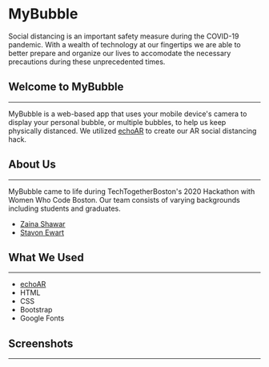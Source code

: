 # MyBubble

Social distancing is an important safety measure during the COVID-19 pandemic. With a wealth of technology at our fingertips we are able to better prepare and organize our lives to accomodate the necessary precautions during these unprecedented times.


## Welcome to MyBubble
----- 
MyBubble is a web-based app that uses your mobile device's camera to display your personal bubble, or multiple bubbles, to help us keep physically distanced. We utilized [echoAR](https://www.echoar.xyz/) to create our AR social distancing hack.

## About Us
-----
MyBubble came to life during TechTogetherBoston's 2020 Hackathon with Women Who Code Boston. Our team consists of varying backgrounds including students and graduates. 
  - [Zaina Shawar](https://www.linkedin.com/in/zaina-shawar/)
  - [Stavon Ewart](https://www.linkedin.com/in/stavon-ewart/)

## What We Used
-----
- [echoAR](https://www.echoar.xyz/)
- HTML
- CSS
- Bootstrap
- Google Fonts

## Screenshots
-----
